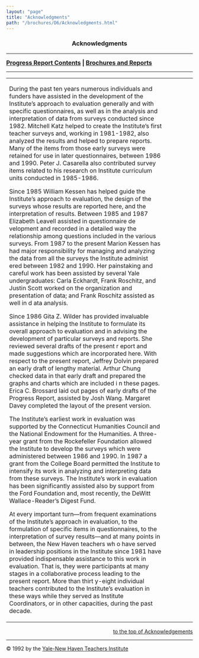 ```yaml
---
layout: "page"
title: "Acknowledgments"
path: "/brochures/D6/Acknowledgments.html"
---
```

<main>
<center><h3><a name="top">Acknowledgments</a></h3></center>
<hr/>
<b><font size="+0"><a href="index.html">Progress Report Contents</a>
| <a href="..\">Brochures and Reports</a></font></b>
<hr/>
<table cellpadding="2">
<tbody><tr>
<td width="85%"><p>During the past ten years numerous individuals and funders have assisted in the development of the Institute’s approach to evaluation generally and with specific questionnaires, as well as in the analysis and interpretation of data 
from surveys conducted since 1982.  Mitchell Katz helped to create the Institute’s first teacher surveys and, working in 1981-1982, also analyzed the results and helped to prepare reports.  Many of the items from those early surveys were retained for use 
in later questionnaires, between 1986 and 1990.  Peter J. Casarella also contributed survey items related to his research on Institute curriculum units conducted in 1985-1986.  
</p>
<p>Since 1985 William Kessen has helped guide the Institute’s approach to evaluation, the design of the surveys whose results are reported here, and the interpretation of results.  Between 1985 and 1987 Elizabeth Leavell assisted in questionnaire de
velopment and recorded in a detailed way the relationship among questions included in the various surveys.  From 1987 to the present Marion Kessen has had major responsibility for managing and analyzing the data from all the surveys the Institute administ
ered between 1982 and 1990.  Her painstaking and careful work has been assisted by several Yale undergraduates:  Carla Eckhardt, Frank Roschitz, and Justin Scott worked on the organization and presentation of data; and Frank Roschitz assisted as well in d
ata analysis.  
</p>
<p>Since 1986 Gita Z. Wilder has provided invaluable assistance in helping the Institute to formulate its overall approach to evaluation and in advising the development of particular surveys and reports.  She reviewed several drafts of the present r
eport and made suggestions which are incorporated here.  With respect to the present report, Jeffrey Dolvin prepared an early draft of lengthy material.  Arthur Chung checked data in that early draft and prepared the graphs and charts which are included i
n these pages.  Erica C. Brossard laid out pages of early drafts of the Progress Report, assisted by Josh Wang.  Margaret Davey completed the layout of the present version.
</p>
<p>The Institute’s earliest work in evaluation was supported by the Connecticut Humanities Council and the National Endowment for the Humanities.  A three-year grant from the Rockefeller Foundation allowed the Institute to develop the surveys which 
were administered between 1986 and 1990.  In 1987 a grant from the College Board permitted the Institute to intensify its work in analyzing and interpreting data from these surveys.  The Institute’s work in evaluation has been significantly assisted also 
by support from the Ford Foundation and, most recently, the DeWitt Wallace-Reader’s Digest Fund. 
</p>
<p>At every important turn—from frequent examinations of the Institute’s approach in evaluation, to the formulation of specific items in questionnaires, to the interpretation of survey results—and at many points in between, the New Haven teachers wh
o have served in leadership positions in the Institute since 1981 have provided indispensable assistance to this work in evaluation.  That is, they were participants at many stages in a collaborative process leading to the present report.  More than thirt
y-eight individual teachers contributed to the Institute’s evaluation in these ways while they served as Institute Coordinators, or in other capacities, during the past decade.  
</p>
</td>
<td>
</td><td>
</td></tr>
</tbody></table>
<div align="right"><a href="#top">to the top of Acknowledgements</a></div>
<hr/>
© 1992 by the <a href="/">Yale-New Haven Teachers Institute</a>
</main>
